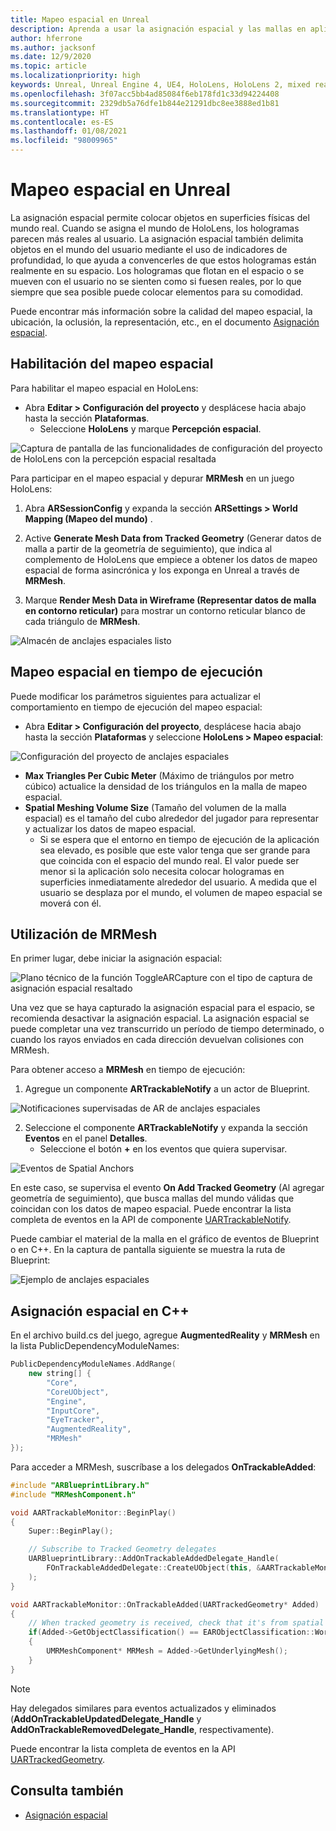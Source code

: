```yaml
---
title: Mapeo espacial en Unreal
description: Aprenda a usar la asignación espacial y las mallas en aplicaciones de realidad mixta de Unreal para dispositivos HoloLens.
author: hferrone
ms.author: jacksonf
ms.date: 12/9/2020
ms.topic: article
ms.localizationpriority: high
keywords: Unreal, Unreal Engine 4, UE4, HoloLens, HoloLens 2, mixed reality, development, features, documentation, guides, holograms, spatial mapping, mixed reality headset, windows mixed reality headset, virtual reality headset
ms.openlocfilehash: 3f07acc5bb4ad85084f6eb178fd1c33d94224408
ms.sourcegitcommit: 2329db5a76dfe1b844e21291dbc8ee3888ed1b81
ms.translationtype: HT
ms.contentlocale: es-ES
ms.lasthandoff: 01/08/2021
ms.locfileid: "98009965"
---
```

# <a name="spatial-mapping-in-unreal"></a>Mapeo espacial en Unreal

La asignación espacial permite colocar objetos en superficies físicas del mundo real. Cuando se asigna el mundo de HoloLens, los hologramas parecen más reales al usuario. La asignación espacial también delimita objetos en el mundo del usuario mediante el uso de indicadores de profundidad, lo que ayuda a convencerles de que estos hologramas están realmente en su espacio. Los hologramas que flotan en el espacio o se mueven con el usuario no se sienten como si fuesen reales, por lo que siempre que sea posible puede colocar elementos para su comodidad.

Puede encontrar más información sobre la calidad del mapeo espacial, la ubicación, la oclusión, la representación, etc., en el documento [Asignación espacial](../../design/spatial-mapping.md).

## <a name="enabling-spatial-mapping"></a>Habilitación del mapeo espacial

Para habilitar el mapeo espacial en HoloLens:
- Abra **Editar > Configuración del proyecto** y desplácese hacia abajo hasta la sección **Plataformas**.    
    + Seleccione **HoloLens** y marque **Percepción espacial**.

![Captura de pantalla de las funcionalidades de configuración del proyecto de HoloLens con la percepción espacial resaltada](images/unreal-spatial-mapping-img-01.png)

Para participar en el mapeo espacial y depurar **MRMesh** en un juego HoloLens:
1. Abra **ARSessionConfig** y expanda la sección **ARSettings > World Mapping (Mapeo del mundo)** . 

2. Active **Generate Mesh Data from Tracked Geometry** (Generar datos de malla a partir de la geometría de seguimiento), que indica al complemento de HoloLens que empiece a obtener los datos de mapeo espacial de forma asincrónica y los exponga en Unreal a través de **MRMesh**. 
3. Marque **Render Mesh Data in Wireframe (Representar datos de malla en contorno reticular)** para mostrar un contorno reticular blanco de cada triángulo de **MRMesh**. 

![Almacén de anclajes espaciales listo](images/unreal-spatialmapping-arsettings.PNG)


## <a name="spatial-mapping-at-runtime"></a>Mapeo espacial en tiempo de ejecución
Puede modificar los parámetros siguientes para actualizar el comportamiento en tiempo de ejecución del mapeo espacial:

- Abra **Editar > Configuración del proyecto**, desplácese hacia abajo hasta la sección **Plataformas** y seleccione **HoloLens > Mapeo espacial**: 

![Configuración del proyecto de anclajes espaciales](images/unreal-spatialmapping-projectsettings.PNG)

- **Max Triangles Per Cubic Meter** (Máximo de triángulos por metro cúbico) actualice la densidad de los triángulos en la malla de mapeo espacial.  
- **Spatial Meshing Volume Size** (Tamaño del volumen de la malla espacial) es el tamaño del cubo alrededor del jugador para representar y actualizar los datos de mapeo espacial.  
    + Si se espera que el entorno en tiempo de ejecución de la aplicación sea elevado, es posible que este valor tenga que ser grande para que coincida con el espacio del mundo real. El valor puede ser menor si la aplicación solo necesita colocar hologramas en superficies inmediatamente alrededor del usuario. A medida que el usuario se desplaza por el mundo, el volumen de mapeo espacial se moverá con él. 

## <a name="working-with-mrmesh"></a>Utilización de MRMesh

En primer lugar, debe iniciar la asignación espacial:

![Plano técnico de la función ToggleARCapture con el tipo de captura de asignación espacial resaltado](images/unreal-spatial-mapping-img-02.png)

Una vez que se haya capturado la asignación espacial para el espacio, se recomienda desactivar la asignación espacial.  La asignación espacial se puede completar una vez transcurrido un período de tiempo determinado, o cuando los rayos enviados en cada dirección devuelvan colisiones con MRMesh.

Para obtener acceso a **MRMesh** en tiempo de ejecución:
1. Agregue un componente **ARTrackableNotify** a un actor de Blueprint. 

![Notificaciones supervisadas de AR de anclajes espaciales](images/unreal-spatialmapping-artrackablenotify.PNG)

2. Seleccione el componente **ARTrackableNotify** y expanda la sección **Eventos** en el panel **Detalles**. 
    - Seleccione el botón **+** en los eventos que quiera supervisar. 

![Eventos de Spatial Anchors](images/unreal-spatialmapping-events.PNG)

En este caso, se supervisa el evento **On Add Tracked Geometry** (Al agregar geometría de seguimiento), que busca mallas del mundo válidas que coincidan con los datos de mapeo espacial. Puede encontrar la lista completa de eventos en la API de componente [UARTrackableNotify](https://docs.unrealengine.com/API/Runtime/AugmentedReality/UARTrackableNotifyComponent/index.html). 

Puede cambiar el material de la malla en el gráfico de eventos de Blueprint o en C++. En la captura de pantalla siguiente se muestra la ruta de Blueprint: 

![Ejemplo de anclajes espaciales](images/unreal-spatialmapping-example.PNG)

## <a name="spatial-mapping-in-c"></a>Asignación espacial en C++

En el archivo build.cs del juego, agregue **AugmentedReality** y **MRMesh** en la lista PublicDependencyModuleNames:

```cpp
PublicDependencyModuleNames.AddRange(
    new string[] {
        "Core",
        "CoreUObject",
        "Engine",
        "InputCore",    
        "EyeTracker",
        "AugmentedReality",
        "MRMesh"
});
```

Para acceder a MRMesh, suscríbase a los delegados **OnTrackableAdded**:

```cpp
#include "ARBlueprintLibrary.h"
#include "MRMeshComponent.h"

void AARTrackableMonitor::BeginPlay()
{
    Super::BeginPlay();

    // Subscribe to Tracked Geometry delegates
    UARBlueprintLibrary::AddOnTrackableAddedDelegate_Handle(
        FOnTrackableAddedDelegate::CreateUObject(this, &AARTrackableMonitor::OnTrackableAdded)
    );
}

void AARTrackableMonitor::OnTrackableAdded(UARTrackedGeometry* Added)
{
    // When tracked geometry is received, check that it's from spatial mapping
    if(Added->GetObjectClassification() == EARObjectClassification::World)
    {
        UMRMeshComponent* MRMesh = Added->GetUnderlyingMesh();
    }
}
```

> [!NOTE]
> Hay delegados similares para eventos actualizados y eliminados (**AddOnTrackableUpdatedDelegate_Handle** y **AddOnTrackableRemovedDelegate_Handle**, respectivamente).
>
> Puede encontrar la lista completa de eventos en la API [UARTrackedGeometry](https://docs.unrealengine.com/API/Runtime/AugmentedReality/UARTrackedGeometry/index.html).

## <a name="see-also"></a>Consulta también
* [Asignación espacial](../../design/spatial-mapping.md)
